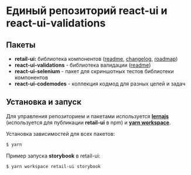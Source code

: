 # Единый репозиторий react-ui и react-ui-validations

## Пакеты

- **retail-ui:** библиотека компонентов ([readme](packages/retail-ui/README.md), [changelog](packages/retail-ui/CHANGELOG.md), [roadmap](packages/retail-ui/ROADMAP.md))
- **react-ui-validations** - библиотека валидации ([readme](packages/react-ui-validations/README.md))
- **react-ui-selenium** - пакет для скриншотных тестов библиотеки компонентов
- **react-ui-codemodes** - коллекция кодмод для разных целей и задач

## Установка и запуск

Для управления репозиторием и пакетами используется **[lernajs](https://lernajs.io/)** (используется для публикации **retail-ui** в npm) и **[yarn workspace](https://yarnpkg.com/lang/en/docs/workspaces/)**.

Установка зависимостей для всех пакетов:

```sh
$ yarn
```

Пример запуска **storybook** в retail-ui:

```sh
$ yarn workspace retail-ui storybook
```
